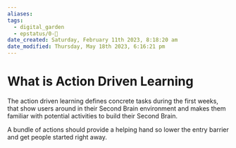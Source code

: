 ```yaml
---
aliases: 
tags:
  - digital_garden
  - epstatus/0-🌰
date_created: Saturday, February 11th 2023, 8:18:20 am
date_modified: Thursday, May 18th 2023, 6:16:21 pm
---
```

# What is Action Driven Learning
The action driven learning defines concrete tasks during the first weeks, that show users around in their Second Brain environment and makes them familiar with potential activities to build their Second Brain.

A bundle of actions should provide a helping hand so lower the entry barrier and get people started right away.


